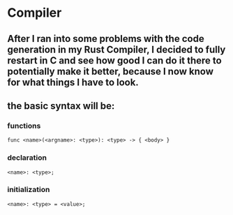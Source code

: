 # Compiler

## After I ran into some problems with the code generation in my Rust Compiler, I decided to fully restart in C and see how good I can do it there to potentially make it better, because I now know for what things I have to look.

## the basic syntax will be:

### functions
`func <name>(<argname>: <type>): <type> -> { <body> }`

### declaration
`<name>: <type>;`

### initialization
`<name>: <type> = <value>;`